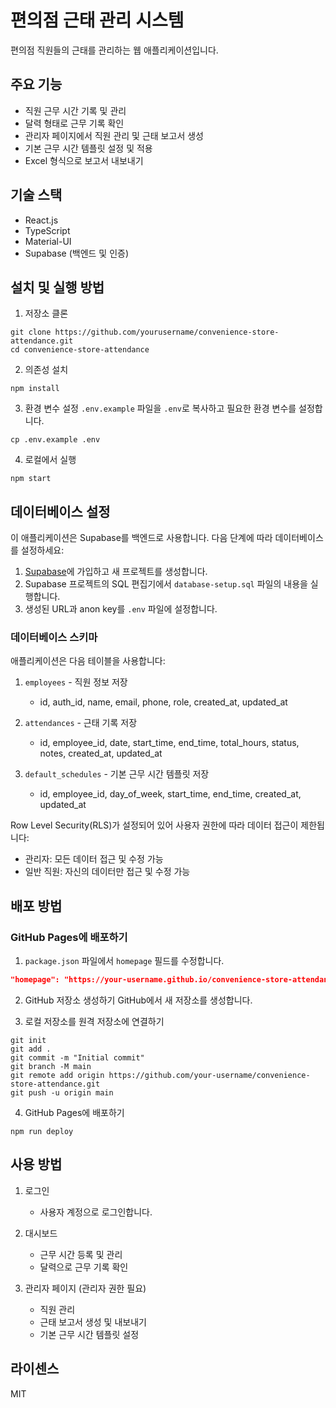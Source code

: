 # 편의점 근태 관리 시스템

편의점 직원들의 근태를 관리하는 웹 애플리케이션입니다.

## 주요 기능

- 직원 근무 시간 기록 및 관리
- 달력 형태로 근무 기록 확인
- 관리자 페이지에서 직원 관리 및 근태 보고서 생성
- 기본 근무 시간 템플릿 설정 및 적용
- Excel 형식으로 보고서 내보내기

## 기술 스택

- React.js
- TypeScript
- Material-UI
- Supabase (백엔드 및 인증)

## 설치 및 실행 방법

1. 저장소 클론
```
git clone https://github.com/yourusername/convenience-store-attendance.git
cd convenience-store-attendance
```

2. 의존성 설치
```
npm install
```

3. 환경 변수 설정
`.env.example` 파일을 `.env`로 복사하고 필요한 환경 변수를 설정합니다.
```
cp .env.example .env
```

4. 로컬에서 실행
```
npm start
```

## 데이터베이스 설정

이 애플리케이션은 Supabase를 백엔드로 사용합니다. 다음 단계에 따라 데이터베이스를 설정하세요:

1. [Supabase](https://supabase.com/)에 가입하고 새 프로젝트를 생성합니다.
2. Supabase 프로젝트의 SQL 편집기에서 `database-setup.sql` 파일의 내용을 실행합니다.
3. 생성된 URL과 anon key를 `.env` 파일에 설정합니다.

### 데이터베이스 스키마

애플리케이션은 다음 테이블을 사용합니다:

1. `employees` - 직원 정보 저장
   - id, auth_id, name, email, phone, role, created_at, updated_at

2. `attendances` - 근태 기록 저장
   - id, employee_id, date, start_time, end_time, total_hours, status, notes, created_at, updated_at

3. `default_schedules` - 기본 근무 시간 템플릿 저장
   - id, employee_id, day_of_week, start_time, end_time, created_at, updated_at

Row Level Security(RLS)가 설정되어 있어 사용자 권한에 따라 데이터 접근이 제한됩니다:
- 관리자: 모든 데이터 접근 및 수정 가능
- 일반 직원: 자신의 데이터만 접근 및 수정 가능

## 배포 방법

### GitHub Pages에 배포하기

1. `package.json` 파일에서 `homepage` 필드를 수정합니다.
```json
"homepage": "https://your-username.github.io/convenience-store-attendance"
```

2. GitHub 저장소 생성하기
GitHub에서 새 저장소를 생성합니다.

3. 로컬 저장소를 원격 저장소에 연결하기
```
git init
git add .
git commit -m "Initial commit"
git branch -M main
git remote add origin https://github.com/your-username/convenience-store-attendance.git
git push -u origin main
```

4. GitHub Pages에 배포하기
```
npm run deploy
```

## 사용 방법

1. 로그인
   - 사용자 계정으로 로그인합니다.

2. 대시보드
   - 근무 시간 등록 및 관리
   - 달력으로 근무 기록 확인

3. 관리자 페이지 (관리자 권한 필요)
   - 직원 관리
   - 근태 보고서 생성 및 내보내기
   - 기본 근무 시간 템플릿 설정

## 라이센스

MIT
